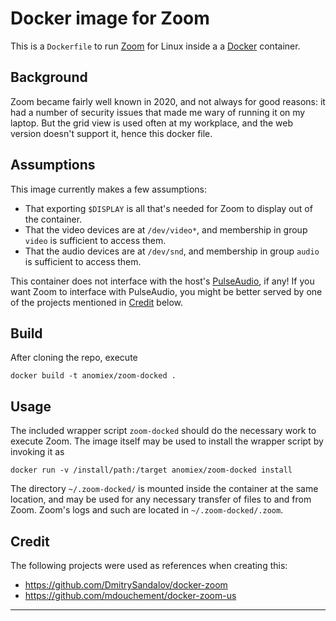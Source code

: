 # Docker image for Zoom #

This is a `Dockerfile` to run [Zoom] for Linux inside a a [Docker] container.

## Background ##

Zoom became fairly well known in 2020, and not always for good reasons: it had a number of security
issues that made me wary of running it on my laptop. But the grid view is used often at my
workplace, and the web version doesn't support it, hence this docker file.

## Assumptions ##

This image currently makes a few assumptions:

* That exporting `$DISPLAY` is all that's needed for Zoom to display out of the container.
* That the video devices are at `/dev/video*`, and membership in group `video` is sufficient to
  access them.
* That the audio devices are at `/dev/snd`, and membership in group `audio` is sufficient to access
  them.

This container does not interface with the host's [PulseAudio], if any! If you want Zoom to
interface with PulseAudio, you might be better served by one of the projects mentioned in
[Credit](#Credit) below.

## Build ##

After cloning the repo, execute

```
docker build -t anomiex/zoom-docked .
```

## Usage ##

The included wrapper script `zoom-docked` should do the necessary work to execute Zoom. The image
itself may be used to install the wrapper script by invoking it as
```
docker run -v /install/path:/target anomiex/zoom-docked install
```

The directory `~/.zoom-docked/` is mounted inside the container at the same location, and may be
used for any necessary transfer of files to and from Zoom. Zoom's logs and such are located in
`~/.zoom-docked/.zoom`.

## Credit ##

The following projects were used as references when creating this:

* https://github.com/DmitrySandalov/docker-zoom
* https://github.com/mdouchement/docker-zoom-us

---
[Zoom]: http://www.zoom.us/
[Docker]: https://www.docker.com/
[PulseAudio]: https://www.freedesktop.org/wiki/Software/PulseAudio/
